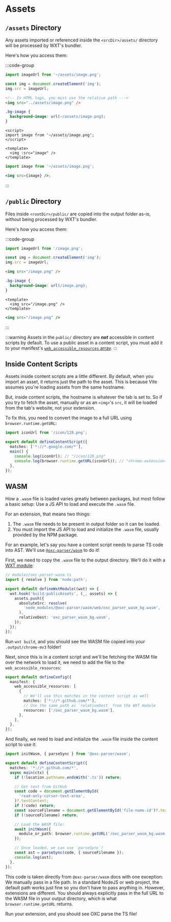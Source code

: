 # Assets

## `/assets` Directory

Any assets imported or referenced inside the `<srcDir>/assets/` directory will be processed by WXT's bundler.

Here's how you access them:

:::code-group

```ts [JS]
import imageUrl from '~/assets/image.png';

const img = document.createElement('img');
img.src = imageUrl;
```

```html [HTML]
<!-- In HTML tags, you must use the relative path --->
<img src="../assets/image.png" />
```

```css [CSS]
.bg-image {
  background-image: url(~/assets/image.png);
}
```

```vue [Vue]
<script>
import image from '~/assets/image.png';
</script>

<template>
  <img :src="image" />
</template>
```

```jsx [JSX]
import image from '~/assets/image.png';

<img src={image} />;
```

:::

## `/public` Directory

Files inside `<rootDir>/public/` are copied into the output folder as-is, without being processed by WXT's bundler.

Here's how you access them:

:::code-group

```ts [JS]
import imageUrl from '/image.png';

const img = document.createElement('img');
img.src = imageUrl;
```

```html [HTML]
<img src="/image.png" />
```

```css [CSS]
.bg-image {
  background-image: url(/image.png);
}
```

```vue [Vue]
<template>
  <img src="/image.png" />
</template>
```

```jsx [JSX]
<img src="/image.png" />
```

:::

:::warning
Assets in the `public/` directory are **_not_** accessible in content scripts by default. To use a public asset in a content script, you must add it to your manifest's [`web_accessible_resources` array](/api/reference/wxt/type-aliases/UserManifest#web-accessible-resources).
:::

## Inside Content Scripts

Assets inside content scripts are a little different. By default, when you import an asset, it returns just the path to the asset. This is because Vite assumes you're loading assets from the same hostname.

But, inside content scripts, the hostname is whatever the tab is set to. So if you try to fetch the asset, manually or as an `<img>`'s `src`, it will be loaded from the tab's website, not your extension.

To fix this, you need to convert the image to a full URL using `browser.runtime.getURL`:

```ts [entrypoints/content.ts]
import iconUrl from '/icon/128.png';

export default defineContentScript({
  matches: ['*://*.google.com/*'],
  main() {
    console.log(iconUrl); // "/icon/128.png"
    console.log(browser.runtime.getURL(iconUrl)); // "chrome-extension://<id>/icon/128.png"
  },
});
```

## WASM

How a `.wasm` file is loaded varies greatly between packages, but most follow a basic setup: Use a JS API to load and execute the `.wasm` file.

For an extension, that means two things:

1. The `.wasm` file needs to be present in output folder so it can be loaded.
2. You must import the JS API to load and initialize the `.wasm` file, usually provided by the NPM package.

For an example, let's say you have a content script needs to parse TS code into AST. We'll use [`@oxc-parser/wasm`](https://www.npmjs.com/package/@oxc-parser/wasm) to do it!

First, we need to copy the `.wasm` file to the output directory. We'll do it with a [WXT module](/guide/essentials/wxt-modules):

```ts
// modules/oxc-parser-wasm.ts
import { resolve } from 'node:path';

export default defineWxtModule((wxt) => {
  wxt.hook('build:publicAssets', (_, assets) => {
    assets.push({
      absoluteSrc: resolve(
        'node_modules/@oxc-parser/wasm/web/oxc_parser_wasm_bg.wasm',
      ),
      relativeDest: 'oxc_parser_wasm_bg.wasm',
    });
  });
});
```

Run `wxt build`, and you should see the WASM file copied into your `.output/chrome-mv3` folder!

Next, since this is in a content script and we'll be fetching the WASM file over the network to load it, we need to add the file to the `web_accessible_resources`:

```ts [wxt.config.ts]
export default defineConfig({
  manifest: {
    web_accessible_resources: [
      {
        // We'll use this matches in the content script as well
        matches: ['*://*.github.com/*'],
        // Use the same path as `relativeDest` from the WXT module
        resources: ['/oxc_parser_wasm_bg.wasm'],
      },
    ],
  },
});
```

And finally, we need to load and initialize the `.wasm` file inside the content script to use it:

```ts [entrypoints/content.ts]
import initWasm, { parseSync } from '@oxc-parser/wasm';

export default defineContentScript({
  matches: '*://*.github.com/*',
  async main(ctx) {
    if (!location.pathname.endsWith('.ts')) return;

    // Get text from GitHub
    const code = document.getElementById(
      'read-only-cursor-text-area',
    )?.textContent;
    if (!code) return;
    const sourceFilename = document.getElementById('file-name-id')?.textContent;
    if (!sourceFilename) return;

    // Load the WASM file:
    await initWasm({
      module_or_path: browser.runtime.getURL('/oxc_parser_wasm_bg.wasm'),
    });

    // Once loaded, we can use `parseSync`!
    const ast = parseSync(code, { sourceFilename });
    console.log(ast);
  },
});
```

This code is taken directly from `@oxc-parser/wasm` docs with one exception: We manually pass in a file path. In a standard NodeJS or web project, the default path works just fine so you don't have to pass anything in. However, extensions are different. You should always explicitly pass in the full URL to the WASM file in your output directory, which is what `browser.runtime.getURL` returns.

Run your extension, and you should see OXC parse the TS file!
